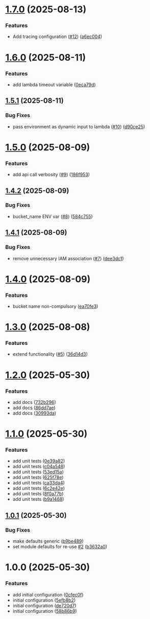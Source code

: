 # [1.7.0](https://github.com/GrabAByte/terraform-module-aws-lambda/compare/v1.6.0...v1.7.0) (2025-08-13)


### Features

* Add tracing configuration ([#12](https://github.com/GrabAByte/terraform-module-aws-lambda/issues/12)) ([a6ec004](https://github.com/GrabAByte/terraform-module-aws-lambda/commit/a6ec0049d2dd7d9ce339963d221ae8ee1862b3e9))

# [1.6.0](https://github.com/GrabAByte/terraform-module-aws-lambda/compare/v1.5.1...v1.6.0) (2025-08-11)


### Features

* add lambda timeout variable ([0eca79d](https://github.com/GrabAByte/terraform-module-aws-lambda/commit/0eca79d47f1fcc9837f07dd3cc5323c9279aadef))

## [1.5.1](https://github.com/GrabAByte/terraform-module-aws-lambda/compare/v1.5.0...v1.5.1) (2025-08-11)


### Bug Fixes

* pass environment as dynamic input to lambda ([#10](https://github.com/GrabAByte/terraform-module-aws-lambda/issues/10)) ([d90ce25](https://github.com/GrabAByte/terraform-module-aws-lambda/commit/d90ce2556e00165a926d0d2019b505118971199c))

# [1.5.0](https://github.com/GrabAByte/terraform-module-aws-lambda/compare/v1.4.2...v1.5.0) (2025-08-09)


### Features

* add api call verbosity ([#9](https://github.com/GrabAByte/terraform-module-aws-lambda/issues/9)) ([186f953](https://github.com/GrabAByte/terraform-module-aws-lambda/commit/186f953ff3426a65fc03247b765c3c50f738e966))

## [1.4.2](https://github.com/GrabAByte/terraform-module-aws-lambda/compare/v1.4.1...v1.4.2) (2025-08-09)


### Bug Fixes

* bucket_name ENV var ([#8](https://github.com/GrabAByte/terraform-module-aws-lambda/issues/8)) ([584c755](https://github.com/GrabAByte/terraform-module-aws-lambda/commit/584c755d8056840c0d45fad1160edf8687ce74f0))

## [1.4.1](https://github.com/GrabAByte/terraform-module-aws-lambda/compare/v1.4.0...v1.4.1) (2025-08-09)


### Bug Fixes

* remove unnecessary IAM association ([#7](https://github.com/GrabAByte/terraform-module-aws-lambda/issues/7)) ([dee3dc1](https://github.com/GrabAByte/terraform-module-aws-lambda/commit/dee3dc1c91161aa9497ba89c33a2559d048da742))

# [1.4.0](https://github.com/GrabAByte/terraform-module-aws-lambda/compare/v1.3.0...v1.4.0) (2025-08-09)


### Features

* bucket name non-compulsory ([ea70fe3](https://github.com/GrabAByte/terraform-module-aws-lambda/commit/ea70fe3703013446d1c97fdd22abcc6004d593b0))

# [1.3.0](https://github.com/GrabAByte/terraform-module-aws-lambda/compare/v1.2.0...v1.3.0) (2025-08-08)


### Features

* extend functionality ([#5](https://github.com/GrabAByte/terraform-module-aws-lambda/issues/5)) ([36d14d3](https://github.com/GrabAByte/terraform-module-aws-lambda/commit/36d14d38856f264c17515dc7647666f28096a480))

# [1.2.0](https://github.com/GrabAByte/terraform-module-aws-lambda/compare/v1.1.0...v1.2.0) (2025-05-30)


### Features

* add docs ([732b296](https://github.com/GrabAByte/terraform-module-aws-lambda/commit/732b2968daad20a2ec47596a8efbd94cdf3bc04f))
* add docs ([86dd7ae](https://github.com/GrabAByte/terraform-module-aws-lambda/commit/86dd7ae9d6f4113aaf6329351d762d1dbd5bdaea))
* add docs ([30993da](https://github.com/GrabAByte/terraform-module-aws-lambda/commit/30993dadb20d38b03c2ab4a0badd638f18421ea4))

# [1.1.0](https://github.com/GrabAByte/terraform-module-aws-lambda/compare/v1.0.1...v1.1.0) (2025-05-30)


### Features

* add unit tests ([0e39a82](https://github.com/GrabAByte/terraform-module-aws-lambda/commit/0e39a826d5bf799c9bd7aa7873a4bff5779d54bf))
* add unit tests ([c04a548](https://github.com/GrabAByte/terraform-module-aws-lambda/commit/c04a5480801c7fe3f5e87ea516f7b2b34f9412d1))
* add unit tests ([53ed15a](https://github.com/GrabAByte/terraform-module-aws-lambda/commit/53ed15ac86f5717683b5f7bd405183eba4f80484))
* add unit tests ([625f78e](https://github.com/GrabAByte/terraform-module-aws-lambda/commit/625f78ece1b3da42279dcb630ab4b031c9876a13))
* add unit tests ([ca33da4](https://github.com/GrabAByte/terraform-module-aws-lambda/commit/ca33da4292f9c9c41559bac0b5733c8345f5e3f9))
* add unit tests ([6c2e42e](https://github.com/GrabAByte/terraform-module-aws-lambda/commit/6c2e42ebcc1c041f435477b1649be37e0c98c318))
* add unit tests ([8f0a77b](https://github.com/GrabAByte/terraform-module-aws-lambda/commit/8f0a77b57e8522bd7d562ca5f130aa765f460a07))
* add unit tests ([b9a1468](https://github.com/GrabAByte/terraform-module-aws-lambda/commit/b9a1468c2baeb14f6c84f2ff3e8c2a27980b030a))

## [1.0.1](https://github.com/GrabAByte/terraform-module-aws-lambda/compare/v1.0.0...v1.0.1) (2025-05-30)


### Bug Fixes

* make defaults generic ([b9be489](https://github.com/GrabAByte/terraform-module-aws-lambda/commit/b9be489239198e9d70487d142d25008e209f5510))
* set module defaults for re-use [#2](https://github.com/GrabAByte/terraform-module-aws-lambda/issues/2) ([b3632a0](https://github.com/GrabAByte/terraform-module-aws-lambda/commit/b3632a0368e7e5e06e8992d8beb0d8cf2bceaa34))

# 1.0.0 (2025-05-30)


### Features

* add initial configuration ([0cfec0f](https://github.com/GrabAByte/terraform-module-aws-lambda/commit/0cfec0f1e1a1787f2bc41f64bde0d7ef4931599a))
* initial configuration ([5efb8b2](https://github.com/GrabAByte/terraform-module-aws-lambda/commit/5efb8b21766d50b670fc4688239a4e356a1f6348))
* initial configuration ([de720d7](https://github.com/GrabAByte/terraform-module-aws-lambda/commit/de720d7ee1fb169da8ba64ff9245450b685b586d))
* initial configuration ([58b86b9](https://github.com/GrabAByte/terraform-module-aws-lambda/commit/58b86b9f6e4a339a842374c39e52cafa940eff91))
